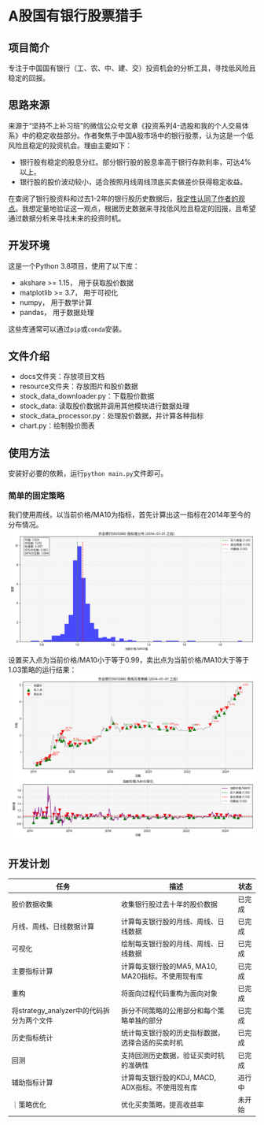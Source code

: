 # A股国有银行股票猎手

## 项目简介

专注于中国国有银行（工、农、中、建、交）投资机会的分析工具，寻找低风险且稳定的回报。


## 思路来源

来源于“坚持不上补习班”的微信公众号文章《投资系列4-选股和我的个人交易体系》中的稳定收益部分。作者聚焦于中国A股市场中的银行股票，认为这是一个低风险且稳定的投资机会。理由主要如下：
- 银行股有稳定的股息分红。部分银行股的股息率高于银行存款利率，可达4%以上。
- 银行股的股价波动较小，适合按照月线周线顶底买卖做差价获得稳定收益。

在查阅了银行股资料和过去1-2年的银行股历史数据后，[我定性认同了作者的观点](./docs/定性分析.md)。我想定量地验证这一观点，根据历史数据来寻找低风险且稳定的回报，且希望通过数据分析来寻找未来的投资时机。

## 开发环境
这是一个Python 3.8项目，使用了以下库：
- akshare >= 1.15， 用于获取股价数据
- matplotlib >= 3.7， 用于可视化
- numpy， 用于数学计算
- pandas， 用于数据处理

这些库通常可以通过`pip`或`conda`安装。

## 文件介绍
- docs文件夹：存放项目文档
- resource文件夹：存放图片和股价数据
- stock_data_downloader.py：下载股价数据
- stock_data: 读取股价数据并调用其他模块进行数据处理
- stock_data_processor.py：处理股价数据，并计算各种指标
- chart.py：绘制股价图表

## 使用方法
安装好必要的依赖，运行`python main.py`文件即可。
### 简单的固定策略
我们使用周线，以当前价格/MA10为指标，首先计算出这一指标在2014年至今的分布情况。
![](./resource/img/distribution_chart.png)
设置买入点为当前价格/MA10小于等于0.99，卖出点为当前价格/MA10大于等于1.03策略的运行结果：
![](./resource/img/trade_chart.png)

## 开发计划

|任务|描述|状态|
|---|-----|----|
|股价数据收集|收集银行股过去十年的股价数据|已完成|
|月线、周线、日线数据计算|计算每支银行股的月线、周线、日线数据|已完成|
|可视化|绘制每支银行股的月线、周线、日线数据|已完成|
|主要指标计算|计算每支银行股的MA5, MA10, MA20指标。不使用现有库|已完成|
|重构|将面向过程代码重构为面向对象|已完成|
|将strategy_analyzer中的代码拆分为两个文件|拆分不同策略的公用部分和每个策略单独的部分|已完成|
|历史指标统计|统计每支银行股的历史指标数据，选择合适的买卖时机|已完成|
|回测|支持回测历史数据，验证买卖时机的准确性|已完成|
|辅助指标计算|计算每支银行股的KDJ, MACD, ADX指标。不使用现有库|进行中|
｜策略优化|优化买卖策略，提高收益率|未开始|
